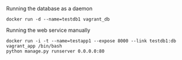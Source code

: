 Running the database as a daemon

    docker run -d --name=testdb1 vagrant_db

Running the web service manually

    docker run -i -t --name=testapp1 --expose 8000 --link testdb1:db vagrant_app /bin/bash
    python manage.py runserver 0.0.0.0:80
